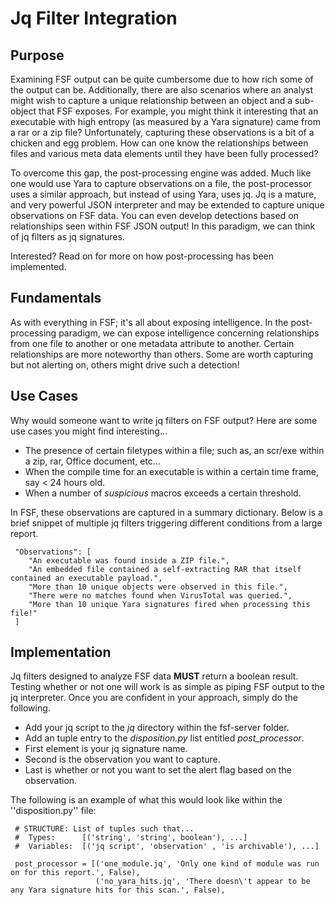 Jq Filter Integration
=====================

Purpose
-------

Examining FSF output can be quite cumbersome due to how rich some of the output can be. Additionally, there are also scenarios where an analyst might wish to capture a unique relationship between an object and a sub-object that FSF exposes. For example, you might think it interesting that an executable with high entropy (as measured by a Yara signature) came from a rar or a zip file? Unfortunately, capturing these observations is a bit of a chicken and egg problem. How can one know the relationships between files and various meta data elements until they have been fully processed? 

To overcome this gap, the post-processing engine was added. Much like one would use Yara to capture observations on a file, the post-processor uses a similar approach, but instead of using Yara, uses jq. Jq is a mature, and very powerful JSON interpreter and may be extended to capture unique observations on FSF data. You can even develop detections based on relationships seen within FSF JSON output! In this paradigm, we can think of jq filters as jq signatures. 

Interested? Read on for more on how post-processing has been implemented.

Fundamentals
------------

As with everything in FSF; it's all about exposing intelligence. In the post-processing paradigm, we can expose intelligence concerning relationships from one file to another or one metadata attribute to another. Certain relationships are more noteworthy than others. Some are worth capturing but not alerting on, others might drive such a detection!

Use Cases
---------

Why would someone want to write jq filters on FSF output? Here are some use cases you might find interesting...

* The presence of certain filetypes within a file; such as, an scr/exe within a zip, rar, Office document, etc...
* When the compile time for an executable is within a certain time frame, say < 24 hours old.
* When a number of _suspicious_ macros exceeds a certain threshold.

In FSF, these observations are captured in a summary dictionary. Below is a brief snippet of multiple jq filters triggering different conditions from a large report.

```
 "Observations": [
    "An executable was found inside a ZIP file.",
    "An embedded file contained a self-extracting RAR that itself contained an executable payload.",
    "More than 10 unique objects were observed in this file.",
    "There were no matches found when VirusTotal was queried.",
    "More than 10 unique Yara signatures fired when processing this file!"
 ]
```

Implementation
--------------

Jq filters designed to analyze FSF data __MUST__ return a boolean result. Testing whether or not one will work is as simple as piping FSF output to the jq interpreter. Once you are confident in your approach, simply do the following.

* Add your jq script to the _jq_ directory within the fsf-server folder.
* Add an tuple entry to the _disposition.py_ list entitled _post_processor_.
 * First element is your jq signature name.
 * Second is the observation you want to capture.
 * Last is whether or not you want to set the alert flag based on the observation. 

The following is an example of what this would look like within the ''disposition.py'' file:

```
 # STRUCTURE: List of tuples such that...
 #  Types:      [('string', 'string', boolean'), ...]
 #  Variables:  [('jq script', 'observation' , 'is archivable'), ...]
 
 post_processor = [('one_module.jq', 'Only one kind of module was run on for this report.', False),
                   ('no_yara_hits.jq', 'There doesn\'t appear to be any Yara signature hits for this scan.', False),
```
